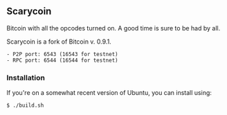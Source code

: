 ## Scarycoin

Bitcoin with all the opcodes turned on.  A good time is sure to be had by all.

Scarycoin is a fork of Bitcoin v. 0.9.1.

    - P2P port: 6543 (16543 for testnet)
    - RPC port: 6544 (16544 for testnet)

### Installation

If you're on a somewhat recent version of Ubuntu, you can install using:

    $ ./build.sh
